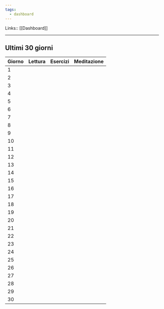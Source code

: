 ```yaml
---
tags:
  - dashboard
---
```

Links:: [[Dashboard]]

---

## Ultimi 30 giorni

| Giorno | Lettura | Esercizi | Meditazione |
| ------ | ------- | -------- | ----------- |
| 1      |         |          |             |
| 2      |         |          |             |
| 3      |         |          |             |
| 4      |         |          |             |
| 5      |         |          |             |
| 6      |         |          |             |
| 7      |         |          |             |
| 8      |         |          |             |
| 9      |         |          |             |
| 10     |         |          |             |
| 11     |         |          |             |
| 12     |         |          |             |
| 13     |         |          |             |
| 14     |         |          |             |
| 15     |         |          |             |
| 16     |         |          |             |
| 17     |         |          |             |
| 18     |         |          |             |
| 19     |         |          |             |
| 20     |         |          |             |
| 21     |         |          |             |
| 22     |         |          |             |
| 23     |         |          |             |
| 24     |         |          |             |
| 25     |         |          |             |
| 26     |         |          |             |
| 27     |         |          |             |
| 28     |         |          |             |
| 29     |         |          |             |
| 30     |         |          |             |










